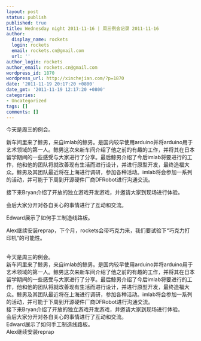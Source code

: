 ```yaml
---
layout: post
status: publish
published: true
title: Wednesday night 2011-11-16 | 周三例会记录 2011-11-16
author:
  display_name: rockets
  login: rockets
  email: rockets.cn@gmail.com
  url: ''
author_login: rockets
author_email: rockets.cn@gmail.com
wordpress_id: 1870
wordpress_url: http://xinchejian.com/?p=1870
date: '2011-11-19 20:17:20 +0800'
date_gmt: '2011-11-19 12:17:20 +0800'
categories:
- Uncategorized
tags: []
comments: []
---
```

<p><!--:en-->今天是周三的例会。</p>
<p>新车间里来了鲸男，来自imlab的鲸男。是国内较早使用arduino并将arduino用于艺术领域的第一人。鲸男这次来新车间介绍了他之前的有趣的工作，并将其在日本留学期间的一些感受与大家进行了分享。最后鲸男介绍了今后imlab将要进行的工作，他和他的团队将就改善现有生活而进行设计，并进行原型开发，最终造福大众。鲸男及其团队最近将在上海进行调研，参加各种活动。imlab将会参加一系列的活动，并可能于下周到开源硬件厂商DFRobot进行沟通交流。</p></p>
<p>接下来Bryan介绍了开放的独立游戏开发游戏，并邀请大家到现场进行体验。</p></p>
<p>会后大家分开对各自关心的事情进行了互动和交流。</p></p>
<p>Edward展示了如何手工制造线路板。</p></p>
<p>Alex继续安装reprap，下个月，rockets会带巧克力来，我们要试验下&ldquo;巧克力打印机&rdquo;的可能性。</p><br />
<!--:--><!--:zh-->今天是周三的例会。<br />
新车间里来了鲸男，来自imlab的鲸男。是国内较早使用arduino并将arduino用于艺术领域的第一人。鲸男这次来新车间介绍了他之前的有趣的工作，并将其在日本留学期间的一些感受与大家进行了分享。最后鲸男介绍了今后imlab将要进行的工作，他和他的团队将就改善现有生活而进行设计，并进行原型开发，最终造福大众。鲸男及其团队最近将在上海进行调研，参加各种活动。imlab将会参加一系列的活动，并可能于下周到开源硬件厂商DFRobot进行沟通交流。<br />
接下来Bryan介绍了开放的独立游戏开发游戏，并邀请大家到现场进行体验。<br />
会后大家分开对各自关心的事情进行了互动和交流。<br />
Edward展示了如何手工制造线路板。<br />
Alex继续安装reprap<br />
<!--:--></p>
